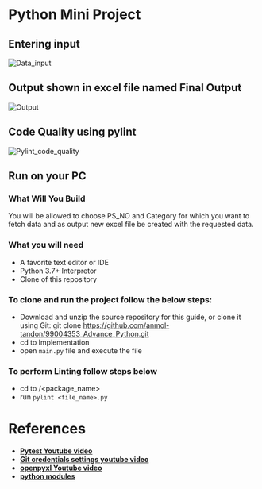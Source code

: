 # Python Mini Project


## Entering input

![Data_input](https://user-images.githubusercontent.com/75445117/120941701-b21d5300-c741-11eb-8e23-1c5206aaa244.png)


## Output shown in excel file named Final Output

![Output](https://user-images.githubusercontent.com/75445117/120941704-bba6bb00-c741-11eb-9328-01902072d816.png)


## Code Quality using pylint

![Pylint_code_quality](https://user-images.githubusercontent.com/75445117/120941712-c6615000-c741-11eb-94e0-8c6059f9c1fc.png)


## Run on your PC 

### What Will You Build
You will be allowed to choose PS_NO and Category for which you want to fetch data and as output new excel file be created with the requested data.

### What you will need

* A favorite text editor or IDE
* Python 3.7+ Interpretor
* Clone of this repository

### To clone and run the project follow the below steps: 
* Download and unzip the source repository for this guide, or clone it using Git: git clone https://github.com/anmol-tandon/99004353_Advance_Python.git
* cd to Implementation 
* open `main.py` file and execute the file

### To perform Linting follow steps below
  * cd to /<package_name>
  * run `pylint <file_name>.py`
  
# References

* **[Pytest Youtube video](https://www.youtube.com/watch?v=bbp_849-RZ4&t=560s)**
* **[Git credentials settings youtube video](https://www.youtube.com/watch?v=lLgWWtOk7gk&t=50s)** 
* **[openpyxl Youtube video](https://www.youtube.com/watch?v=nsKNPHJ9iPc)**
* **[python modules](https://www.w3schools.com/python/python_modules.asp)**
